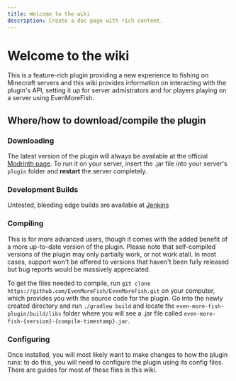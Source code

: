 ```yaml
---
title: Welcome to the wiki
description: Create a doc page with rich content.
---
```


# Welcome to the wiki

This is a feature-rich plugin providing a new experience to fishing on Minecraft servers and this wiki provides information on interacting with the plugin's API, setting it up for server admistrators and for players playing on a server using EvenMoreFish.

## Where/how to download/compile the plugin

### Downloading

The latest version of the plugin will always be available at the official [Modrinth page](https://modrinth.com/plugin/evenmorefish). To run it on your server, insert the .jar file into your server's `plugin` folder and **restart** the server completely.

### Development Builds
Untested, bleeding edge builds are available at [Jenkins](https://ci.codemc.io/job/EvenMoreFish/job/EvenMoreFish/)

### Compiling

This is for more advanced users, though it comes with the added benefit of a more up-to-date version of the plugin. Please note that self-compiled versions of the plugin may only partially work, or not work atall. In most cases, support won't be offered to versions that haven't been fully released but bug reports would be massively appreciated.

To get the files needed to compile, run `git clone https://github.com/EvenMoreFish/EvenMoreFish.git` on your computer, which provides you with the source code for the plugin. Go into the newly created directory and run `./gradlew build` and locate the `even-more-fish-plugin/build/libs` folder where you will see a .jar file called `even-more-fish-{version}-{compile-timestamp}.jar`.

### Configuring
Once installed, you will most likely want to make changes to how the plugin runs: to do this, you will need to configure the plugin using its config files. There are guides for most of these files in this wiki.